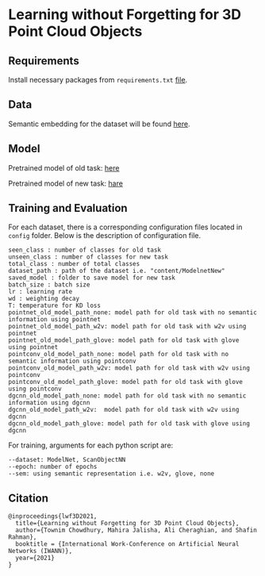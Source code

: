 # Learning without Forgetting for 3D Point Cloud Objects

## Requirements
Install necessary packages from `requirements.txt` [file](./requirements.txt).

## Data
Semantic embedding for the dataset will be found [here](https://drive.google.com/drive/folders/1rqRyRI_i3MVRd_cLEBlmNNvggGBO-lEl?usp=sharing).

## Model
Pretrained model of old task: [here](https://drive.google.com/drive/folders/1rfJQXXCOts024vnBisD5ITCaGRSVeKSt?usp=sharing)

Pretrained model of new task: [hare](https://drive.google.com/drive/folders/1mYmwUTHscR3pdP8MJGHGM7bwO1VWlZqy?usp=sharing)

## Training and Evaluation
For each dataset, there is a corresponding configuration files located in `config` folder. Below is the description of configuration file.
```
seen_class : number of classes for old task
unseen_class : number of classes for new task
total_class : number of total classes
dataset_path : path of the dataset i.e. "content/ModelnetNew"
saved_model : folder to save model for new task
batch_size : batch size
lr : learning rate
wd : weighting decay
T: temperature for KD loss
pointnet_old_model_path_none: model path for old task with no semantic information using pointnet
pointnet_old_model_path_w2v: model path for old task with w2v using pointnet
pointnet_old_model_path_glove: model path for old task with glove using pointnet
pointconv_old_model_path_none: model path for old task with no semantic information using pointconv
pointconv_old_model_path_w2v: model path for old task with w2v using pointconv
pointconv_old_model_path_glove: model path for old task with glove using pointconv
dgcnn_old_model_path_none: model path for old task with no semantic information using dgcnn
dgcnn_old_model_path_w2v:  model path for old task with w2v using dgcnn
dgcnn_old_model_path_glove: model path for old task with glove using dgcnn
```

For training, arguments for each python script are:
```
--dataset: ModelNet, ScanObjectNN
--epoch: number of epochs 
--sem: using semantic representation i.e. w2v, glove, none
```


## Citation
```
@inproceedings{lwf3D2021,
  title={Learning without Forgetting for 3D Point Cloud Objects},
  author={Townim Chowdhury, Mahira Jalisha, Ali Cheraghian, and Shafin Rahman},
  booktitle = {International Work-Conference on Artificial Neural Networks (IWANN)},
  year={2021}
}
```
